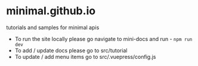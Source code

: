 # minimal.github.io
tutorials and samples for minimal apis 

- To run the site locally please go navigate to mini-docs and run - `npm run dev`
- To add / update docs please go to src/tutorial 
- To update / add menu items go to src/.vuepress/config.js

